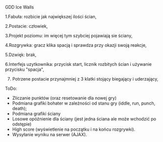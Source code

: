 GDD Ice Walls

1.Fabuła:  rozbicie jak największej ilości ścian,

2.Postacie:  człowiek,

3.Projekt poziomu:  im więcej tym szybciej pojawiają sie ściany,

4.Rozgrywka:  gracz klika spacją i sprawdza przy okazji swoją reakcje,

5.Dzwięk: brak,

6.Interfejs uzytkownika: przycisk start, licznik rozbitych ścian i używanie przycisku "spacja",

7. Potrzene postacie przynajmniej z 3 klatki stojący biegający i uderzający, 


ToDo:

- Zliczanie punktów (oraz resetowanie dla nowej gry)
- Podmiana grafiki bohater w zależności od stanu gry (iddle, run, punch, death);
- Podmiana grafiki ściany
- Losowe opóźnienie dla ściany (jest jedna ściana ale może wchodzić po odstępie)
- High score (wyświetlenie na początku i na końcu rozgrywki).
- Wysyłanie wyniku na serwer (AJAX). 
